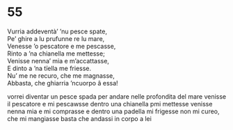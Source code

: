 # 55
  
Vurria addeventà’ ’nu pesce spate,  
Pe’ ghire a lu prufunne re lu mare,  
Venesse ’o pescatore e me pescasse,  
Rinto a ’na chianella me mettesse;  
Venisse nenna’ mia e m’accattasse,  
E dinto a ’na tïella me friesse.  
Nu’ me ne recuro, che me magnasse,  
Abbasta, che ghiarria ’ncuorpo â essa!

vorrei diventar un pesce spada
per andare nelle profondita del mare
venisse il pescatore e mi pescawsse
dentro una chianella pmi mettesse
venisse nenna mia e mi comprasse
e dentro una padella mi frigesse
non mi cureo, che mi mangiasse
basta che andassi in corpo a lei
